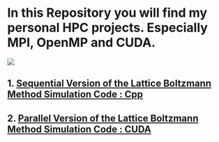 # In this Repository you will find my personal HPC projects. Especially MPI, OpenMP and CUDA. 
![](https://prithivmlmods-dalle-4k.hf.space/file=/tmp/gradio/21f1a0aba027ec1e065115f759307d900437f652/ceb19727-1ca7-4383-9803-86a8e68056bc.png)

## 1. [Sequential Version of the Lattice Boltzmann Method Simulation Code : Cpp](https://github.com/SalahElHabachi/BoltzManCpp/tree/374b2563529b3c435529449df4319bc09c4f217f)
## 2. [Parallel Version of the Lattice Boltzmann Method Simulation Code : CUDA](https://github.com/SalahElHabachi/BoltzManCUDA)
